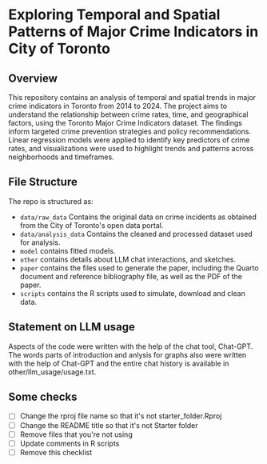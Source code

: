 # Exploring Temporal and Spatial Patterns of Major Crime Indicators in City of Toronto


## Overview

This repository contains an analysis of temporal and spatial trends in major crime indicators in Toronto from 2014 to 2024. The project aims to understand the relationship between crime rates, time, and geographical factors, using the Toronto Major Crime Indicators dataset. The findings inform targeted crime prevention strategies and policy recommendations. Linear regression models were applied to identify key predictors of crime rates, and visualizations were used to highlight trends and patterns across neighborhoods and timeframes.


## File Structure

The repo is structured as:

-   `data/raw_data` Contains the original data on crime incidents as obtained from the City of Toronto's open data portal.
-   `data/analysis_data` Contains the cleaned and processed dataset used for analysis.
-   `model` contains fitted models. 
-   `other` contains details about LLM chat interactions, and sketches.
-   `paper` contains the files used to generate the paper, including the Quarto document and reference bibliography file, as well as the PDF of the paper. 
-   `scripts` contains the R scripts used to simulate, download and clean data.


## Statement on LLM usage

Aspects of the code were written with the help of the chat tool, Chat-GPT. The words parts of introduction and anlysis for graphs also were written with the help of Chat-GPT and the entire chat history is available in other/llm_usage/usage.txt.

## Some checks

- [ ] Change the rproj file name so that it's not starter_folder.Rproj
- [ ] Change the README title so that it's not Starter folder
- [ ] Remove files that you're not using
- [ ] Update comments in R scripts
- [ ] Remove this checklist
